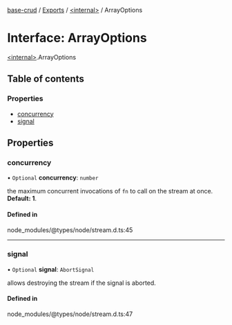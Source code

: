 [base-crud](../README.md) / [Exports](../modules.md) / [\<internal\>](../modules/internal_.md) / ArrayOptions

# Interface: ArrayOptions

[\<internal\>](../modules/internal_.md).ArrayOptions

## Table of contents

### Properties

- [concurrency](internal_.ArrayOptions.md#concurrency)
- [signal](internal_.ArrayOptions.md#signal)

## Properties

### concurrency

• `Optional` **concurrency**: `number`

the maximum concurrent invocations of `fn` to call on the stream at once. **Default: 1**.

#### Defined in

node_modules/@types/node/stream.d.ts:45

___

### signal

• `Optional` **signal**: `AbortSignal`

allows destroying the stream if the signal is aborted.

#### Defined in

node_modules/@types/node/stream.d.ts:47
